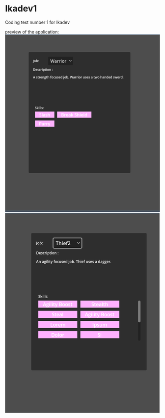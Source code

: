 # Ikadev1
Coding test number 1 for Ikadev 

preview of the application:
![screenshot](screenshots/ss1.png)
![screenshot](screenshots/ss2.png)